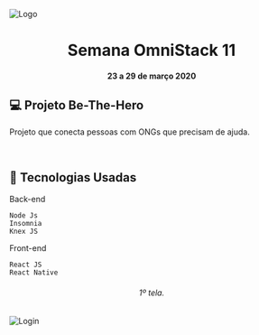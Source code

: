 
![Logo](https://user-images.githubusercontent.com/46323667/77810120-9c0e0000-7071-11ea-92fa-0b5df6c2b7bb.png)
<h1 align="center">  Semana OmniStack 11 </h1>

<h4 align="center">   23 a 29 de março 2020</h4>


## 💻  Projeto Be-The-Hero
Projeto que conecta pessoas com  ONGs que precisam de ajuda.

<br>

## :rocket: Tecnologias Usadas
Back-end
```
Node Js
Insomnia
Knex JS
```
Front-end
```
React JS
React Native 
```
<h6 align="center">   1º tela.</h6>

![Login](https://user-images.githubusercontent.com/46323667/77810125-a0d2b400-7071-11ea-9285-9eb231aaab61.png)

